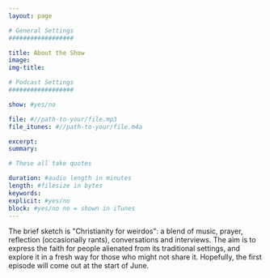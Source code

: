 ```yaml
---
layout: page

# General Settings
##################

title: About the Show
image:
img-title:

# Podcast Settings
##################

show: #yes/no

file: #//path-to-your/file.mp3
file_itunes: #//path-to-your/file.m4a

excerpt:
summary:

# These all take quotes

duration: #audio length in minutes
length: #filesize in bytes
keywords:
explicit: #yes/no
block: #yes/no no = shown in iTunes
---
```


The brief sketch is "Christianity for weirdos": a blend of music, prayer, reflection (occasionally rants), conversations and interviews. The aim is to express the faith for people alienated from its traditional settings, and explore it in a fresh way for those who might not share it. Hopefully, the first episode will come out at the start of June.